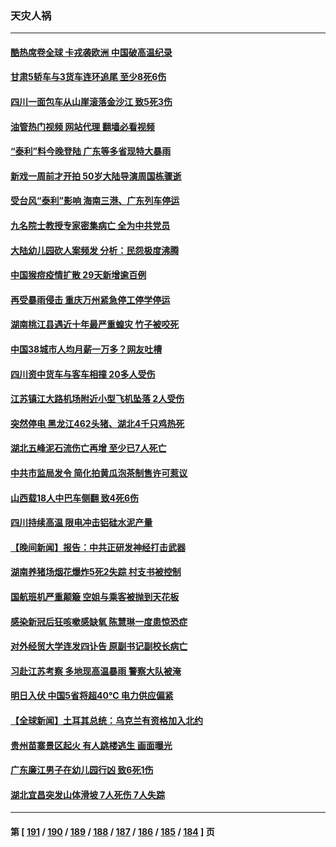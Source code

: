 ### 天灾人祸
---
#### [酷热席卷全球 卡戎袭欧洲 中国破高温纪录](../../pages/ncid280/n14036110.md?07172045) 
#### [甘肃5轿车与3货车连环追尾 至少8死6伤](../../pages/ncid280/n14035800.md?07172045) 
#### [四川一面包车从山崖滚落金沙江 致5死3伤](../../pages/ncid280/n14035623.md?07172045) 
#### [油管热门视频 网站代理 翻墙必看视频](http://138.2.39.72:81/youtube.html?epic-marker?07172045)
#### [“泰利”料今晚登陆 广东等多省现特大暴雨](../../pages/ncid280/n14035793.md?07172045) 
#### [新戏一周前才开拍 50岁大陆导演周国栋骤逝](../../pages/ncid280/n14035657.md?07172045) 
#### [受台风“泰利”影响 海南三港、广东列车停运](../../pages/ncid280/n14035072.md?07172045) 
#### [九名院士教授专家密集病亡 全为中共党员](../../pages/ncid280/n14034922.md?07172045) 
#### [大陆幼儿园砍人案频发 分析：民怨极度沸腾](../../pages/ncid280/n14034557.md?07172045) 
#### [中国猴痘疫情扩散 29天新增逾百例](../../pages/ncid280/n14034675.md?07172045) 
#### [再受暴雨侵击 重庆万州紧急停工停学停运](../../pages/ncid280/n14034176.md?07172045) 
#### [湖南桃江县遇近十年最严重蝗灾 竹子被咬死](../../pages/ncid280/n14034279.md?07172045) 
#### [中国38城市人均月薪一万多？网友吐槽](../../pages/ncid280/n14033544.md?07172045) 
#### [四川资中货车与客车相撞 20多人受伤](../../pages/ncid280/n14033570.md?07172045) 
#### [江苏镇江大路机场附近小型飞机坠落 2人受伤](../../pages/ncid280/n14033491.md?07172045) 
#### [突然停电 黑龙江462头猪、湖北4千只鸡热死](../../pages/ncid280/n14033488.md?07172045) 
#### [湖北五峰泥石流伤亡再增 至少已7人死亡](../../pages/ncid280/n14033266.md?07172045) 
#### [中共市监局发令 简化拍黄瓜泡茶制售许可惹议](../../pages/ncid280/n14032897.md?07172045) 
#### [山西载18人中巴车侧翻 致4死6伤](../../pages/ncid280/n14032812.md?07172045) 
#### [四川持续高温 限电冲击铝硅水泥产量](../../pages/ncid280/n14032347.md?07172045) 
#### [【晚间新闻】报告：中共正研发神经打击武器](../../pages/ncid280/n14032152.md?07172045) 
#### [湖南养猪场烟花爆炸5死2失踪 村支书被控制](../../pages/ncid280/n14032100.md?07172045) 
#### [国航班机严重颠簸 空姐与乘客被抛到天花板](../../pages/ncid280/n14031979.md?07172045) 
#### [感染新冠后狂咳嗽感缺氧 陈慧琳一度患惊恐症](../../pages/ncid280/n14031789.md?07172045) 
#### [对外经贸大学连发四讣告 原副书记副校长病亡](../../pages/ncid280/n14031712.md?07172045) 
#### [习赴江苏考察 多地现高温暴雨 警察大队被淹](../../pages/ncid280/n14031260.md?07172045) 
#### [明日入伏 中国5省将超40℃ 电力供应偏紧](../../pages/ncid280/n14031560.md?07172045) 
#### [【全球新闻】土耳其总统：乌克兰有资格加入北约](../../pages/ncid280/n14031509.md?07172045) 
#### [贵州苗寨景区起火 有人跳楼逃生 画面曝光](../../pages/ncid280/n14031362.md?07172045) 
#### [广东廉江男子在幼儿园行凶 致6死1伤](../../pages/ncid280/n14031355.md?07172045) 
#### [湖北宜昌突发山体滑坡 7人死伤 7人失踪](../../pages/ncid280/n14031048.md?07172045) 

---
#### 第 [ [191](./191.md?07172045) / [190](./190.md?07172045) / [189](./189.md?07172045) / [188](./188.md?07172045) / [187](./187.md?07172045) / [186](./186.md?07172045) / [185](./185.md?07172045) / [184](./184.md?07172045) ] 页
